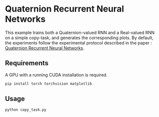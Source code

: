 # Quaternion Recurrent Neural Networks

This example trains both a Quaternion-valued RNN and a Real-valued RNN on a simple copy-task, and generates the corresponding plots.
By default, the experiments follow the experimental protocol described in the paper : [Quaternion Recurrent Neural Networks](https://arxiv.org/abs/1806.04418).

Requirements
------------
A GPU with a running CUDA installation is required.
```bash
pip install torch torchvision matplotlib      
```

Usage
------------

```bash
python copy_task.py        
```

